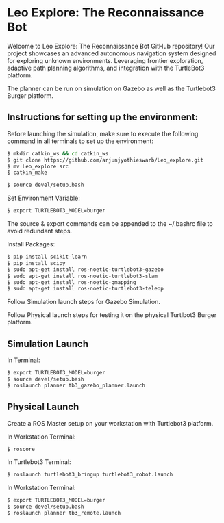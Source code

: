 # Leo Explore: The Reconnaissance Bot 

Welcome to Leo Explore: The Reconnaissance Bot  GitHub repository! Our project showcases an advanced autonomous navigation system designed for exploring unknown environments. Leveraging frontier exploration, adaptive path planning algorithms, and integration with the TurtleBot3 platform.

The planner can be run on simulation on Gazebo as well as the Turtlebot3 Burger platform.

## Instructions for setting up the environment:

Before launching the simulation, make sure to execute the following command in all terminals to set up the environment:

```bash
$ mkdir catkin_ws && cd catkin_ws
$ git clone https://github.com/arjunjyothieswarb/Leo_explore.git
$ mv Leo_explore src
$ catkin_make
```

```bash
$ source devel/setup.bash
```

Set Environment Variable:
```bash
$ export TURTLEBOT3_MODEL=burger
```
The source & export commands can be appended to the ~/.bashrc file to avoid redundant steps.

Install Packages: 
```bash
$ pip install scikit-learn
$ pip install scipy
$ sudo apt-get install ros-noetic-turtlebot3-gazebo
$ sudo apt-get install ros-noetic-turtlebot3-slam
$ sudo apt-get install ros-noetic-gmapping
$ sudo apt-get install ros-noetic-turtlebot3-teleop
```

Follow Simulation launch steps for Gazebo Simulation.

Follow Physical launch steps for testing it on the physical Turtlbot3 Burger platform.



## Simulation Launch

In Terminal:
```bash
$ export TURTLEBOT3_MODEL=burger
$ source devel/setup.bash
$ roslaunch planner tb3_gazebo_planner.launch

```

## Physical Launch

Create a ROS Master setup on your workstation with Turtlebot3 platform.

In Workstation Terminal:
```bash
$ roscore
```

In Turtlebot3 Terminal:
```bash
$ roslaunch turtlebot3_bringup turtlebot3_robot.launch
```


In Workstation Terminal:
```bash
$ export TURTLEBOT3_MODEL=burger
$ source devel/setup.bash
$ roslaunch planner tb3_remote.launch
```